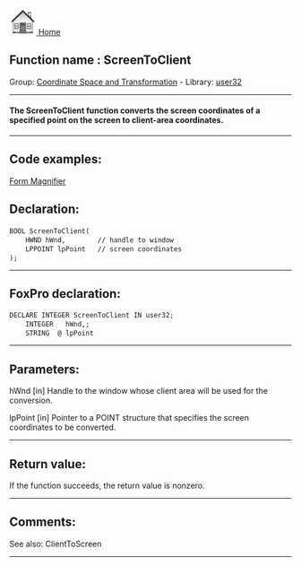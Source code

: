 [<img src="../../images/home.png"> Home ](https://github.com/VFPX/Win32API)  

## Function name : ScreenToClient
Group: [Coordinate Space and Transformation](../../functions_group.md#Coordinate_Space_and_Transformation)  -  Library: [user32](../../Libraries.md#user32)  
***  


#### The ScreenToClient function converts the screen coordinates of a specified point on the screen to client-area coordinates.
***  


## Code examples:
[Form Magnifier](../../samples/sample_414.md)  

## Declaration:
```foxpro  
BOOL ScreenToClient(
	HWND hWnd,        // handle to window
	LPPOINT lpPoint   // screen coordinates
);  
```  
***  


## FoxPro declaration:
```foxpro  
DECLARE INTEGER ScreenToClient IN user32;
	INTEGER   hWnd,;
	STRING  @ lpPoint  
```  
***  


## Parameters:
hWnd 
[in] Handle to the window whose client area will be used for the conversion. 

lpPoint 
[in] Pointer to a POINT structure that specifies the screen coordinates to be converted.  
***  


## Return value:
If the function succeeds, the return value is nonzero.  
***  


## Comments:
See also: ClientToScreen   
  
***  

